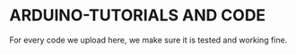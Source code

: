 # ARDUINO-TUTORIALS AND CODE
For every code we upload here, we make sure it is tested and working fine.
 
